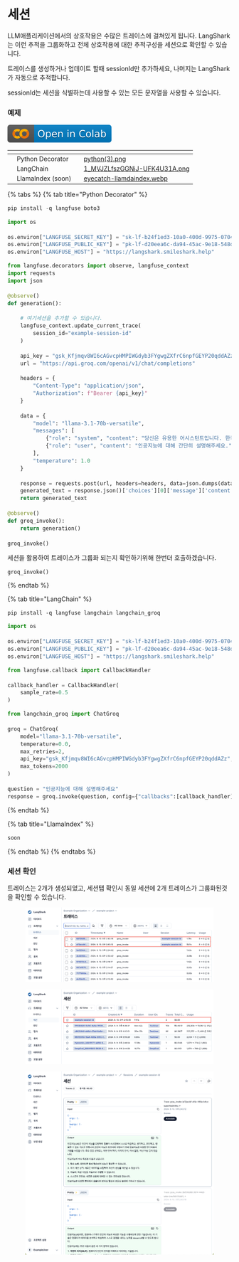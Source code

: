 # 세션

LLM애플리케이션에서의 상호작용은 수많은 트레이스에 걸쳐있게 됩니다. LangShark는 이런 추적을 그룹화하고 전체 상호작용에 대한 추적구성을 세션으로 확인할 수 있습니다.

트레이스를 생성하거나 업데이트 할때 sessionId만 추가하세요, 나머지는 LangShark가 자동으로 추적합니다.

sessionId는 세션을 식별하는데 사용할 수 있는 모든 문자열을 사용할 수 있습니다.

### 예제

![](../.gitbook/assets/colab-badge.svg)

<table data-view="cards"><thead><tr><th></th><th></th><th></th><th data-hidden data-card-cover data-type="files"></th></tr></thead><tbody><tr><td></td><td>Python Decorator</td><td></td><td><a href="../.gitbook/assets/python(3).png">python(3).png</a></td></tr><tr><td></td><td>LangChain</td><td></td><td><a href="../.gitbook/assets/1_MVJZLfszGGNiJ-UFK4U31A.png">1_MVJZLfszGGNiJ-UFK4U31A.png</a></td></tr><tr><td></td><td>LlamaIndex (soon)</td><td></td><td><a href="../.gitbook/assets/eyecatch-llamdaindex.webp">eyecatch-llamdaindex.webp</a></td></tr></tbody></table>

{% tabs %}
{% tab title="Python Decorator" %}
```python
pip install -q langfuse boto3
```

```python
import os

os.environ["LANGFUSE_SECRET_KEY"] = "sk-lf-b24f1ed3-10a0-400d-9975-07047d16a028"
os.environ["LANGFUSE_PUBLIC_KEY"] = "pk-lf-d20eea6c-da94-45ac-9e18-548dee6f47ae"
os.environ["LANGFUSE_HOST"] = "https://langshark.smileshark.help"
```

```python
from langfuse.decorators import observe, langfuse_context
import requests
import json

@observe()
def generation():

    # 여기세션을 추가할 수 있습니다.
    langfuse_context.update_current_trace(
        session_id="example-session-id"
    )

    api_key = "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"
    url = "https://api.groq.com/openai/v1/chat/completions"

    headers = {
        "Content-Type": "application/json",
        "Authorization": f"Bearer {api_key}"
    }

    data = {
        "model": "llama-3.1-70b-versatile",
        "messages": [
            {"role": "system", "content": "당신은 유용한 어시스턴트입니다. 한국어로 대답하세요."},
            {"role": "user", "content": "인공지능에 대해 간단히 설명해주세요."}
        ],
        "temperature": 1.0
    }

    response = requests.post(url, headers=headers, data=json.dumps(data))
    generated_text = response.json()['choices'][0]['message']['content']
    return generated_text

@observe()
def groq_invoke():
    return generation()

groq_invoke()
```

세션을 활용하여 트레이스가 그룹화 되는지 확인하기위해 한번더 호출하겠습니다.

```
groq_invoke()
```
{% endtab %}

{% tab title="LangChain" %}
```notebook-python
pip install -q langfuse langchain langchain_groq
```

```python
import os

os.environ["LANGFUSE_SECRET_KEY"] = "sk-lf-b24f1ed3-10a0-400d-9975-07047d16a028"
os.environ["LANGFUSE_PUBLIC_KEY"] = "pk-lf-d20eea6c-da94-45ac-9e18-548dee6f47ae"
os.environ["LANGFUSE_HOST"] = "https://langshark.smileshark.help"
```

```python
from langfuse.callback import CallbackHandler

callback_handler = CallbackHandler(
    sample_rate=0.5
)
```

```python
from langchain_groq import ChatGroq

groq = ChatGroq(
    model="llama-3.1-70b-versatile",
    temperature=0.0,
    max_retries=2,
    api_key="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",
    max_tokens=2000
)

question = "인공지능에 대해 설명해주세요"
response = groq.invoke(question, config={"callbacks":[callback_handler]}).content
```
{% endtab %}

{% tab title="LlamaIndex" %}
```ruby
soon
```
{% endtab %}
{% endtabs %}

### 세션 확인

트레이스는 2개가 생성되었고, 세션탭 확인시 동일 세션에 2개 트레이스가 그룹화된것을 확인할 수 있습니다.

<figure><img src="../.gitbook/assets/image.png" alt=""><figcaption></figcaption></figure>

<figure><img src="../.gitbook/assets/image (1).png" alt=""><figcaption></figcaption></figure>

<figure><img src="../.gitbook/assets/image (2).png" alt=""><figcaption></figcaption></figure>
